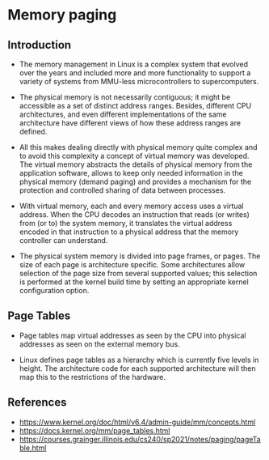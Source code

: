 # Memory paging

## Introduction

- The memory management in Linux is a complex system that evolved over the years and included more and more
  functionality to support a variety of systems from MMU-less microcontrollers to supercomputers.

- The physical memory is not necessarily contiguous; it
  might be accessible as a set of distinct address ranges. Besides, different CPU architectures, and even different
  implementations of the same architecture have different views of how these address ranges are defined.

- All this makes dealing directly with physical memory quite complex and to avoid this complexity a concept of virtual
  memory was developed. The virtual memory abstracts the details of physical memory from the application software,
  allows to keep only needed information in the physical memory (demand paging) and provides a mechanism for the
  protection and controlled sharing of data between processes.

- With virtual memory, each and every memory access uses a virtual address. When the CPU decodes an instruction that
  reads (or writes) from (or to) the system memory, it translates the virtual address encoded in that instruction to a
  physical address that the memory controller can understand.

- The physical system memory is divided into page frames, or pages. The size of each page is architecture specific. Some
  architectures allow selection of the page size from several supported values; this selection is performed at the
  kernel
  build time by setting an appropriate kernel configuration option.

## Page Tables

- Page tables map virtual addresses as seen by the CPU into physical addresses as seen on the external memory bus.

- Linux defines page tables as a hierarchy which is currently five levels in height. The architecture code for each
  supported architecture will then map this to the restrictions of the hardware.

## References

- https://www.kernel.org/doc/html/v6.4/admin-guide/mm/concepts.html
- https://docs.kernel.org/mm/page_tables.html
- https://courses.grainger.illinois.edu/cs240/sp2021/notes/paging/pageTable.html
